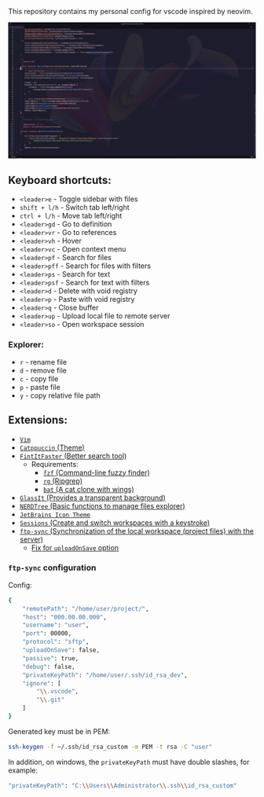 This repository contains my personal config for vscode inspired by neovim.

![Preview](preview.JPG)

## Keyboard shortcuts:
- `<leader>e` - Toggle sidebar with files
- `shift + l/h` - Switch tab left/right
- `ctrl + l/h` - Move tab left/right
- `<leader>gd` - Go to definition
- `<leader>vr` - Go to references
- `<leader>vh` - Hover
- `<leader>vc` - Open context menu
- `<leader>pf` - Search for files
- `<leader>pff` - Search for files with filters
- `<leader>ps` - Search for text
- `<leader>psf` - Search for text with filters
- `<leader>d` - Delete with void registry
- `<leader>p` - Paste with void registry
- `<leader>q` - Close buffer
- `<leader>up` - Upload local file to remote server
- `<leader>so` - Open workspace session

### Explorer:
- `r` - rename file
- `d` - remove file
- `c` - copy file
- `p` - paste file
- `y` - copy relative file path  

## Extensions:
- [`Vim`](https://marketplace.visualstudio.com/items?itemName=vscodevim.vim)
- [`Catppuccin` (Theme)](https://marketplace.visualstudio.com/items?itemName=Catppuccin.catppuccin-vsc)
- [`FintItFaster` (Better search tool)](https://marketplace.visualstudio.com/items?itemName=TomRijndorp.find-it-faster)
    - Requirements:
        - [`fzf` (Command-line fuzzy finder)](https://github.com/junegunn/fzf)
        - [`rg` (Ripgrep)](https://github.com/BurntSushi/ripgrep)
        - [`bat` (A cat clone with wings)](https://github.com/sharkdp/bat)
- [`GlassIt` (Provides a transparent background)](https://marketplace.visualstudio.com/items?itemName=s-nlf-fh.glassit)
- [`NERDTree` (Basic functions to manage files explorer)](https://marketplace.visualstudio.com/items?itemName=Llam4u.nerdtree)
- [`JetBrains Icon Theme`](https://marketplace.visualstudio.com/items?itemName=chadalen.vscode-jetbrains-icon-theme)
- [`Sessions` (Create and switch workspaces with a keystroke)](https://marketplace.visualstudio.com/items?itemName=oigene.sessions)
- [`ftp-sync` (Synchronization of the local workspace (project files) with the server)](https://marketplace.visualstudio.com/items?itemName=lukasz-wronski.ftp-sync)
    - [Fix for `uploadOnSave` option](https://github.com/lukasz-wronski/vscode-ftp-sync/issues/307)

### `ftp-sync` configuration

Config:
```bash
{
    "remotePath": "/home/user/project/",
    "host": "000.00.00.000",
    "username": "user",
    "port": 00000,
    "protocol": "sftp",
    "uploadOnSave": false,
    "passive": true,
    "debug": false,
    "privateKeyPath": "/home/user/.ssh/id_rsa_dev",
    "ignore": [
        "\\.vscode",
        "\\.git"
    ]
}

```

Generated key must be in PEM:
```bash
ssh-keygen -f ~/.ssh/id_rsa_custom -m PEM -t rsa -C "user"
```

In addition, on windows, the `privateKeyPath` must have double slashes, for example:
```bash
"privateKeyPath": "C:\\Users\\Administrator\\.ssh\\id_rsa_custom" 
```